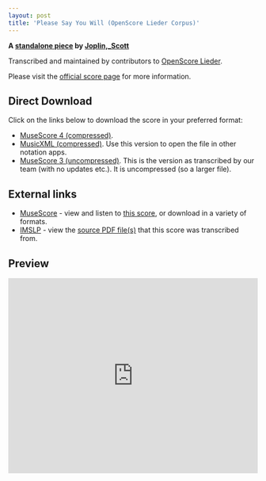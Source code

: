```yaml
---
layout: post
title: 'Please Say You Will (OpenScore Lieder Corpus)'
---
```


__A [standalone piece](https://fourscoreandmore.org/openscore/lieder/Joplin,_Scott/_/) by [Joplin,_Scott](https://fourscoreandmore.org/openscore/lieder/Joplin,_Scott)__

Transcribed and maintained by contributors to [OpenScore Lieder].

Please visit the [official score page] for more information.

[official score page]: https://musescore.com/openscore-lieder-corpus/scores/6304288
[OpenScore Lieder]: https://musescore.com/openscore-lieder-corpus

## Direct Download

Click on the links below to download the score in your preferred format:
- [MuseScore 4 (compressed)](https://github.com/openscore/lieder/blob/main/scores/Joplin,_Scott/_/Please_Say_You_Will/lc6304288.mscz?raw=true).
- [MusicXML (compressed)](https://github.com/openscore/lieder/blob/main/scores/Joplin,_Scott/_/Please_Say_You_Will/lc6304288.mxl?raw=true). Use this version to open the file in other notation apps.
- [MuseScore 3 (uncompressed)](https://github.com/openscore/lieder/blob/main/scores/Joplin,_Scott/_/Please_Say_You_Will/lc6304288.mscx?raw=true). This is the version as transcribed by our team (with no updates etc.). It is uncompressed (so a larger file).

## External links

- [MuseScore] - view and listen to [this score][MuseScore], or download in a variety of formats.
- [IMSLP] - view the [source PDF file(s)][IMSLP] that this score was transcribed from.

[MuseScore]: https://musescore.com/score/6304288
[IMSLP]: https://imslp.org/wiki/Special:ReverseLookup/440659

## Preview

<iframe width="100%" height="394" src="https://musescore.com/openscore-lieder-corpus/scores/6304288/embed" frameborder="0" allowfullscreen allow="autoplay; fullscreen"></iframe>
